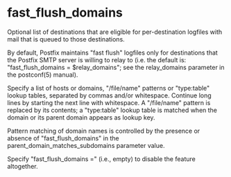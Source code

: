 # fast_flush_domains 


Optional list of destinations that are eligible for per-destination
logfiles with mail that is queued to those destinations.



By default, Postfix maintains "fast flush" logfiles only for
destinations that the Postfix SMTP server is willing to relay to
(i.e. the default is: "fast_flush_domains = $relay_domains"; see
the relay_domains parameter in the postconf(5) manual).


 Specify a list of hosts or domains, "/file/name" patterns or
"type:table" lookup tables, separated by commas and/or whitespace.
Continue long lines by starting the next line with whitespace. A
"/file/name" pattern is replaced by its contents; a "type:table"
lookup table is matched when the domain or its parent domain appears
as lookup key.  

 Pattern matching of domain names is controlled by the presence
or absence of "fast_flush_domains" in the parent_domain_matches_subdomains
parameter value.  


Specify "fast_flush_domains =" (i.e., empty) to disable the feature
altogether.



